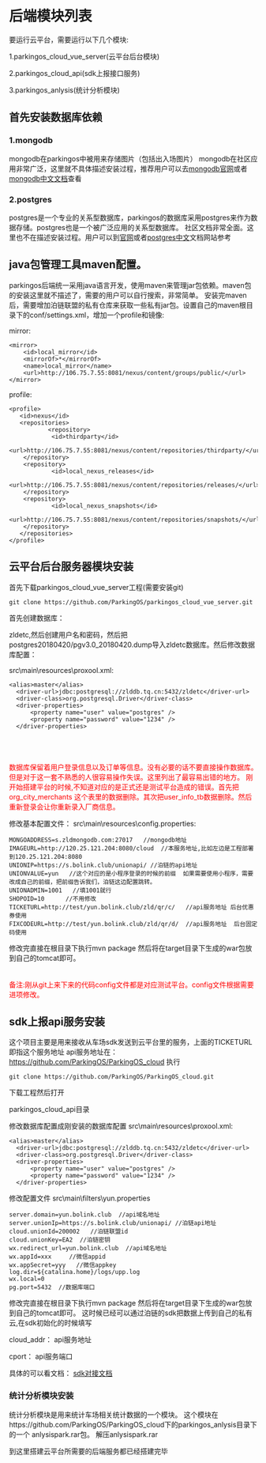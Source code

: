 # 后端模块列表
要运行云平台，需要运行以下几个模块:

1.parkingos_cloud_vue_server(云平台后台模块)

2.parkingos_cloud_api(sdk上报接口服务)

3.parkingos_anlysis(统计分析模块)


## 首先安装数据库依赖

### 1.mongodb

  mongodb在parkingos中被用来存储图片（包括出入场图片）
  mongodb在社区应用非常广泛，这里就不具体描述安装过程，推荐用户可以去<a href="https://www.mongodb.com/">mongodb官网</a>或者<a href="http://www.runoob.com/mongodb/mongodb-tutorial.html">mongodb中文文档</a>查看

### 2.postgres

  postgres是一个专业的关系型数据库，parkingos的数据库采用postgres来作为数据存储。postgres也是一个被广泛应用的关系型数据库。
  社区文档非常全面。这里也不在描述安装过程。用户可以到<a href="https://www.postgresql.org">官网</a>或者<a href="http://www.postgres.cn/docs/9.6/index.html">postgres中文</a>文档网站参考



## java包管理工具maven配置。
  parkingos后端统一采用java语言开发，使用maven来管理jar包依赖。maven包的安装这里就不描述了，需要的用户可以自行搜索，非常简单。
  安装完maven后，需要增加泊链联盟的私有仓库来获取一些私有jar包。设置自己的maven根目录下的conf/settings.xml，增加一个profile和镜像:

  mirror:

  ```
  <mirror>
      <id>local_mirror</id>
      <mirrorOf>*</mirrorOf>
      <name>local_mirror</name>
      <url>http://106.75.7.55:8081/nexus/content/groups/public/</url>
  </mirror>
  ```
  profile:

  ```
  <profile>
     <id>nexus</id>
     <repositories>
             <repository>
              <id>thirdparty</id>
              <url>http://106.75.7.55:8081/nexus/content/repositories/thirdparty/</url>
      </repository>
      <repository>
              <id>local_nexus_releases</id>
              <url>http://106.75.7.55:8081/nexus/content/repositories/releases/</url>
      </repository>
      <repository>
              <id>local_nexus_snapshots</id>
              <url>http://106.75.7.55:8081/nexus/content/repositories/snapshots/</url>
      </repository>
     </repositories>
</profile>

  ```


## 云平台后台服务器模块安装

首先下载parkingos_cloud_vue_server工程(需要安装git)

```
git clone https://github.com/ParkingOS/parkingos_cloud_vue_server.git
```

首先创建数据库：

zldetc,然后创建用户名和密码，然后把postgres20180420/pgv3.0_20180420.dump导入zldetc数据库。然后修改数据库配置：

src\main\resources\proxool.xml:

```
<alias>master</alias>
  <driver-url>jdbc:postgresql://zlddb.tq.cn:5432/zldetc</driver-url>
  <driver-class>org.postgresql.Driver</driver-class>
  <driver-properties>
      <property name="user" value="postgres" />
      <property name="password" value="1234" />
  </driver-properties>
```
</br></br></br>
<font color=red>数据库保留着用户登录信息以及订单等信息。没有必要的话不要直接操作数据库。
但是对于这一套不熟悉的人很容易操作失误。这里列出了最容易出错的地方。
刚开始搭建平台的时候,不知道对应的是正式还是测试平台造成的错误。首先把org_city_merchants
这个表里的数据删除。其次把user_info_tb数据删除。然后重新登录会让你重新录入厂商信息。
</font>



修改基本配置文件：
src\main\resources\config.properties:

```
MONGOADDRESS=s.zldmongodb.com:27017   //mongodb地址 
IMAGEURL=http://120.25.121.204:8080/cloud  //本服务地址,比如左边是工程部署到120.25.121.204:8080
UNIONIP=https://s.bolink.club/unionapi/ //泊链的api地址
UNIONVALUE=yun   //这个对应的是小程序登录的时候的前缀  如果需要使用小程序，需要改成自己的前缀，把前缀告诉我们，泊链这边配置跳转。
UNIONADMIN=1001   //填1001就行
SHOPOID=10      //不用修改
TICKETURL=http://test/yun.bolink.club/zld/qr/c/   //api服务地址 后台优惠券使用
FIXCODEURL=http://test/yun.bolink.club/zld/qr/d/  //api服务地址  后台固定码使用
```

修改完直接在根目录下执行mvn package
然后将在target目录下生成的war包放到自己的tomcat即可。</br></br></br>
<font color=red>备注:刚从git上来下来的代码config文件都是对应测试平台。config文件根据需要进项修改。
</font>


## sdk上报api服务安装
这个项目主要是用来接收从车场sdk发送到云平台里的服务，上面的TICKETURL即指这个服务地址
api服务地址在：
https://github.com/ParkingOS/ParkingOS_cloud
执行
```
git clone https://github.com/ParkingOS/ParkingOS_cloud.git
```
下载工程然后打开

parkingos_cloud_api目录

修改数据库配置成刚安装的数据库配置
src\main\resources\proxool.xml:

```
<alias>master</alias>
  <driver-url>jdbc:postgresql://zlddb.tq.cn:5432/zldetc</driver-url>
  <driver-class>org.postgresql.Driver</driver-class>
  <driver-properties>
      <property name="user" value="postgres" />
      <property name="password" value="1234" />
  </driver-properties>
```

修改配置文件
src\main\filters\yun.properties

```
server.domain=yun.bolink.club  //api域名地址
server.unionIp=https://s.bolink.club/unionapi/ //泊链api地址
cloud.unionId=200002   //泊链联盟id
cloud.unionKey=EA2  //泊链密钥
wx.redirect_url=yun.bolink.club  //api域名地址
wx.appId=xxx     //微信appid
wx.appSecret=yyy   //微信appkey
log.dir=${catalina.home}/logs/upp.log
wx.local=0
pg.port=5432  //数据库端口

```

修改完直接在根目录下执行mvn package
然后将在target目录下生成的war包放到自己的tomcat即可。
这时候已经可以通过泊链的sdk把数据上传到自己的私有云,在sdk初始化的时候填写

cloud_addr： api服务地址

cport： api服务端口

具体的可以看文档：
<a href="https://www.kancloud.cn/bolink/sdk/465620">sdk对接文档</a>


### 统计分析模块安装
统计分析模块是用来统计车场相关统计数据的一个模块。
这个模块在https://github.com/ParkingOS/ParkingOS_cloud下的parkingos_anlysis目录下的一个
anlysispark.rar包。
解压anlysispark.rar



到这里搭建云平台所需要的后端服务都已经搭建完毕
